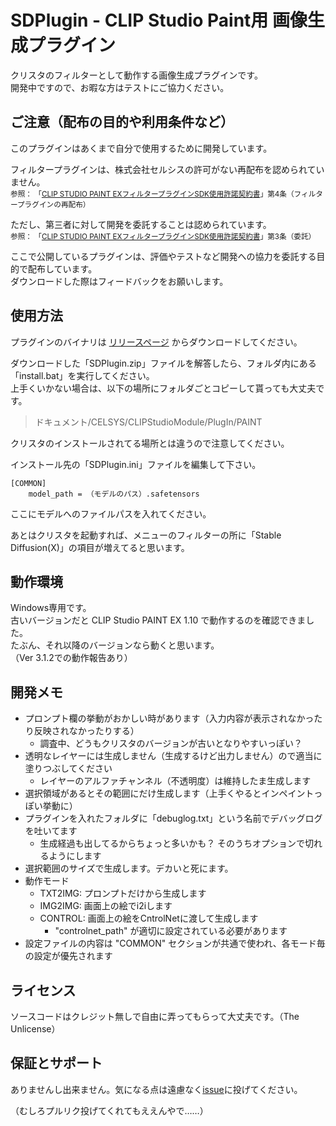 
# SDPlugin - CLIP Studio Paint用 画像生成プラグイン

クリスタのフィルターとして動作する画像生成プラグインです。<br>
開発中ですので、お暇な方はテストにご協力ください。

## ご注意（配布の目的や利用条件など）

このプラグインはあくまで自分で使用するために開発しています。

フィルタープラグインは、株式会社セルシスの許可がない再配布を認められていません。<br>
<sub>参照： 「[CLIP STUDIO PAINT EXフィルタープラグインSDK使用許諾契約書](https://www.clipstudio.net/ja/dl/cspsdk_term/)」第4条（フィルタープラグインの再配布）</sub>

ただし、第三者に対して開発を委託することは認められています。<br>
<sub>参照： 「[CLIP STUDIO PAINT EXフィルタープラグインSDK使用許諾契約書](https://www.clipstudio.net/ja/dl/cspsdk_term/)」第3条（委託）</sub>

ここで公開しているプラグインは、評価やテストなど開発への協力を委託する目的で配布しています。<br>
ダウンロードした際はフィードバックをお願いします。<br>

## 使用方法

プラグインのバイナリは [リリースページ](https://github.com/AonekoSS/SDPlugin/releases) からダウンロードしてください。

ダウンロードした「SDPlugin.zip」ファイルを解答したら、フォルダ内にある「install.bat」を実行してください。<br>
上手くいかない場合は、以下の場所にフォルダごとコピーして貰っても大丈夫です。<br>

> ドキュメント/CELSYS/CLIPStudioModule/PlugIn/PAINT

クリスタのインストールされてる場所とは違うので注意してください。

インストール先の「SDPlugin.ini」ファイルを編集して下さい。
```
[COMMON]
	model_path = （モデルのパス）.safetensors
```
ここにモデルへのファイルパスを入れてください。<br>

あとはクリスタを起動すれば、メニューのフィルターの所に「Stable Diffusion(X)」の項目が増えてると思います。


## 動作環境

Windows専用です。<br>
古いバージョンだと CLIP Studio PAINT EX 1.10 で動作するのを確認できました。<br>
たぶん、それ以降のバージョンなら動くと思います。<br>
（Ver 3.1.2での動作報告あり）<br>


## 開発メモ

- プロンプト欄の挙動がおかしい時があります（入力内容が表示されなかったり反映されなかったりする）
	- 調査中、どうもクリスタのバージョンが古いとなりやすいっぽい？
- 透明なレイヤーには生成しません（生成するけど出力しません）ので適当に塗りつぶしてください
	- レイヤーのアルファチャンネル（不透明度）は維持したま生成します
- 選択領域があるとその範囲にだけ生成します（上手くやるとインペイントっぽい挙動に）
- プラグインを入れたフォルダに「debuglog.txt」という名前でデバッグログを吐いてます
	- 生成経過も出してるからちょっと多いかも？ そのうちオプションで切れるようにします
- 選択範囲のサイズで生成します。デカいと死にます。
- 動作モード
	- TXT2IMG: プロンプトだけから生成します
	- IMG2IMG: 画面上の絵でi2iします
	- CONTROL: 画面上の絵をCntrolNetに渡して生成します
		- "controlnet_path" が適切に設定されている必要があります
- 設定ファイルの内容は "COMMON" セクションが共通で使われ、各モード毎の設定が優先されます


## ライセンス

ソースコードはクレジット無しで自由に弄ってもらって大丈夫です。（The Unlicense）


## 保証とサポート

ありませんし出来ません。気になる点は遠慮なく[issue](https://github.com/AonekoSS/SDPlugin/issues)に投げてください。

（むしろプルリク投げてくれてもええんやで……）

